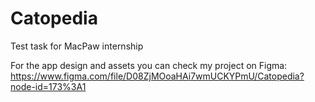 # Catopedia
Test task for MacPaw internship

For the app design and assets you can check my project on Figma:
https://www.figma.com/file/D08ZjMOoaHAi7wmUCKYPmU/Catopedia?node-id=173%3A1
